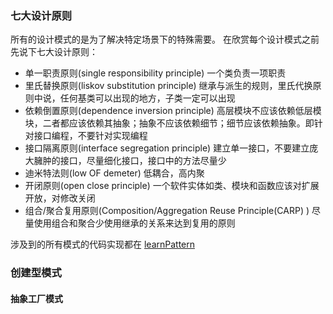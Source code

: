 ### 七大设计原则

所有的设计模式的是为了解决特定场景下的特殊需要。
在欣赏每个设计模式之前先说下七大设计原则：
- 单一职责原则(single responsibility principle) 一个类负责一项职责
- 里氏替换原则(liskov substitution principle) 继承与派生的规则，里氏代换原则中说，任何基类可以出现的地方，子类一定可以出现
- 依赖倒置原则(dependence inversion principle) 高层模块不应该依赖低层模块，二者都应该依赖其抽象；抽象不应该依赖细节；细节应该依赖抽象。即针对接口编程，不要针对实现编程
- 接口隔离原则(interface segregation principle) 建立单一接口，不要建立庞大臃肿的接口，尽量细化接口，接口中的方法尽量少
- 迪米特法则(low OF demeter) 低耦合，高内聚
- 开闭原则(open close principle) 一个软件实体如类、模块和函数应该对扩展开放，对修改关闭
- 组合/聚合复用原则(Composition/Aggregation Reuse Principle(CARP) ) 尽量使用组合和聚合少使用继承的关系来达到复用的原则

涉及到的所有模式的代码实现都在 [learnPattern](https://gitee.com/yluoyu/learnPattern)

### 创建型模式
 #### 抽象工厂模式

